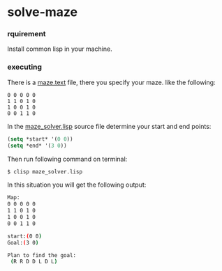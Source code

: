 # solve-maze
### rquirement
Install common lisp in your machine.
### executing
There is a [maze.text](maze.txt) file, there you specify your maze. like the following:
```
0 0 0 0 0 
1 1 0 1 0 
1 0 0 1 0
0 0 1 1 0
```
In the [maze_solver.lisp](maze_solver.lisp) source file determine your start and end points:
``` lisp
(setq *start* '(0 0))
(setq *end* '(3 0))
```
Then run following command on terminal:
``` bash
$ clisp maze_solver.lisp
```

In this situation you will get the following output:
``` bash
Map:
0 0 0 0 0 
1 1 0 1 0 
1 0 0 1 0 
0 0 1 1 0 

start:(0 0) 
Goal:(3 0) 

Plan to find the goal:
 (R R D D L D L)
```